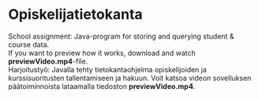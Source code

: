 # Opiskelijatietokanta
School assignment: Java-program for storing and querying student &amp; course data.  
If you want to preview how it works, download and watch **previewVideo.mp4**-file.  
Harjoitustyö: Javalla tehty tietokantaohjelma opiskelijoiden ja kurssisuoritusten tallentamiseen ja hakuun. Voit katsoa videon sovelluksen päätoiminnoista lataamalla tiedoston **previewVideo.mp4**.  
